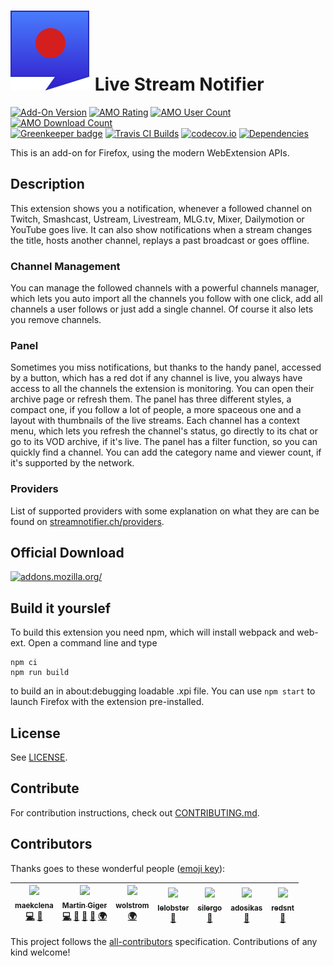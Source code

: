 # ![](webextension/assets/images/icon.svg) Live Stream Notifier

[![Add-On Version](https://img.shields.io/amo/v/justintv-stream-notificatio.svg)](https://addons.mozilla.org/firefox/addon/justintv-stream-notificatio/?src=external-ghversion) [![AMO Rating](https://img.shields.io/amo/stars/justintv-stream-notificatio.svg)](https://addons.mozilla.org/firefox/addon/justintv-stream-notificatio/?src=external-ghrating) [![AMO User Count](https://img.shields.io/amo/users/justintv-stream-notificatio.svg)](https://addons.mozilla.org/firefox/addon/justintv-stream-notificatio/?src=external-ghusers) [![AMO Download Count](https://img.shields.io/amo/d/justintv-stream-notificatio.svg)](https://addons.mozilla.org/firefox/addon/justintv-stream-notificatio/?src=external-ghdownloads)<br>
[![Greenkeeper badge](https://badges.greenkeeper.io/freaktechnik/justintv-stream-notifications.svg)](https://greenkeeper.io/)
[![Travis CI Builds](https://travis-ci.org/freaktechnik/justintv-stream-notifications.svg)](https://travis-ci.org/freaktechnik/justintv-stream-notifications) [![codecov.io](https://codecov.io/github/freaktechnik/justintv-stream-notifications/coverage.svg?branch=master)](https://codecov.io/github/freaktechnik/justintv-stream-notifications?branch=master) [![Dependencies](https://david-dm.org/freaktechnik/justintv-stream-notifications.svg)](https://github.com/freaktechnik/justintv-stream-notifications/network/dependencies)

This is an add-on for Firefox, using the modern WebExtension APIs.

## Description

This extension shows you a notification, whenever a followed channel on Twitch, Smashcast, Ustream, Livestream, MLG.tv, Mixer, Dailymotion or YouTube goes live. It can also show notifications when a stream changes the title, hosts another channel, replays a past broadcast or goes offline.

### Channel Management
You can manage the followed channels with a powerful channels manager, which lets you auto import all the channels you follow with one click, add all channels a user follows or just add a single channel. Of course it also lets you remove channels.

### Panel
Sometimes you miss notifications, but thanks to the handy panel, accessed by a button, which has a red dot if any channel is live, you always have access to all the channels the extension is monitoring. You can open their archive page or refresh them. The panel has three different styles, a compact one, if you follow a lot of people, a more spaceous one and a layout with thumbnails of the live streams. Each channel has a context menu, which lets you refresh the channel's status, go directly to its chat or go to its VOD archive, if it's live. The panel has a filter function, so you can quickly find a channel. You can add the category name and viewer count, if it's supported by the network.

### Providers
List of supported providers with some explanation on what they are can be found on [streamnotifier.ch/providers](https://streamnotifier.ch/providers/).

## Official Download

[![addons.mozilla.org/](https://addons.cdn.mozilla.net/static/img/addons-buttons/AMO-button_2.png)](https://addons.mozilla.org/firefox/addon/justintv-stream-notificatio/?src=external-gh-readme)

## Build it yourslef

To build this extension you need npm, which will install webpack and web-ext. Open a command line and type
```
npm ci
npm run build
```
to build an in about:debugging loadable .xpi file. You can use `npm start` to launch Firefox with the extension pre-installed.

## License

See [LICENSE](LICENSE).

## Contribute
For contribution instructions, check out [CONTRIBUTING.md](.github/CONTRIBUTING.md).

## Contributors

Thanks goes to these wonderful people ([emoji key](https://github.com/kentcdodds/all-contributors#emoji-key)):

<!-- ALL-CONTRIBUTORS-LIST:START - Do not remove or modify this section -->
<!-- prettier-ignore -->
| [<img src="https://avatars3.githubusercontent.com/u/7942850?v=4" width="100px;"/><br /><sub><b>maekclena</b></sub>](https://github.com/maekclena)<br />[💻](https://github.com/freaktechnik/justintv-stream-notifications/commits?author=maekclena "Code") [🐛](https://github.com/freaktechnik/justintv-stream-notifications/issues?q=author%3Amaekclena "Bug reports") | [<img src="https://avatars0.githubusercontent.com/u/640949?v=4" width="100px;"/><br /><sub><b>Martin Giger</b></sub>](https://humanoids.be)<br />[💻](https://github.com/freaktechnik/justintv-stream-notifications/commits?author=freaktechnik "Code") [📝](#blog-freaktechnik "Blogposts") [🎨](#design-freaktechnik "Design") [📖](https://github.com/freaktechnik/justintv-stream-notifications/commits?author=freaktechnik "Documentation") [🌍](#translation-freaktechnik "Translation") | [<img src="https://secure.gravatar.com/avatar/9a552874c4033ee5658da8351500c0ca?s=150&d=identico" width="100px;"/><br /><sub><b>wolstrom</b></sub>](https://www.transifex.com/user/profile/wolstrom/)<br />[🌍](#translation-wolstrom "Translation") | [<img src="https://avatars1.githubusercontent.com/u/11016915?v=4" width="100px;"/><br /><sub><b>lelobster</b></sub>](https://github.com/LeLobster)<br />[🐛](https://github.com/freaktechnik/justintv-stream-notifications/issues?q=author%3ALeLobster "Bug reports") | [<img src="https://avatars1.githubusercontent.com/u/32046715?v=4" width="100px;"/><br /><sub><b>silergo</b></sub>](https://github.com/Silergo)<br />[🐛](https://github.com/freaktechnik/justintv-stream-notifications/issues?q=author%3ASilergo "Bug reports") | [<img src="https://avatars3.githubusercontent.com/u/3721366?v=4" width="100px;"/><br /><sub><b>adosikas</b></sub>](https://github.com/adosikas)<br />[🐛](https://github.com/freaktechnik/justintv-stream-notifications/issues?q=author%3Aadosikas "Bug reports") | [<img src="https://avatars2.githubusercontent.com/u/6242718?v=4" width="100px;"/><br /><sub><b>redsnt</b></sub>](https://github.com/RedSnt)<br />[🐛](https://github.com/freaktechnik/justintv-stream-notifications/issues?q=author%3ARedSnt "Bug reports") |
| :---: | :---: | :---: | :---: | :---: | :---: | :---: |
<!-- ALL-CONTRIBUTORS-LIST:END -->

This project follows the [all-contributors](https://github.com/kentcdodds/all-contributors) specification. Contributions of any kind welcome!
